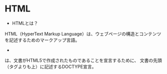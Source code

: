 # HTML

- HTMLとは？

HTML（HyperText Markup Language）は、ウェブページの構造とコンテンツを記述するためのマークアップ言語。

- <!DOCTYPE html>

<!DOCTYPE html>は、文書がHTML5で作成されたものであることを宣言するために、 文書の先頭（<html>タグよりも上）に記述するDOCTYPE宣言。


